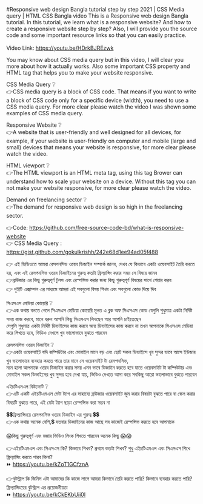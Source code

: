 #Responsive web design Bangla tutorial step by step 2021 | CSS Media query | HTML CSS Bangla video
This is a Responsive web design Bangla tutorial. In this tutorial, we learn what is a responsive website? And how to create a responsive website step by step?
Also, I will provide you the source code and some important resource links so that you can easily practice.<br>
<br>
Video Link: https://youtu.be/HDrkBJREzwk<br>

You may know about CSS media query but in this video, I will clear you more about how it actually works. Also some important CSS property and HTML tag that helps you to make your website responsive. <br>

CSS Media Query ❔<br>
👉CSS media query is a block of CSS code. That means if you want to write a block of CSS code only for a specific device (width), you need to use a CSS media query. For more clear please watch the video I was shown some examples of CSS media query.<br>

Responsive Website ❔<br>
👉A website that is user-friendly and well designed for all devices, for example, if your website is user-friendly on computer and mobile (large and small) devices that means your website is responsive, for more clear please watch the video.<br>

HTML viewport ❔<br>
👉The HTML viewport is an HTML meta tag, using this tag Brower can understand how to scale your website on a device. Without this tag you can not make your website responsive, for more clear please watch the video.<br>

Demand on freelancing sector ❔<br>
👉The demand for responsive web design is so high in the freelancing sector.<br>


👉Code: https://github.com/free-source-code-bd/what-is-responsive-website   <br>
👉 CSS Media Query : https://gist.github.com/gokulkrishh/242e68d1ee94ad05f488  <br>

👉 এই ভিডিওতে আমরা রেসপনসিভ ওয়েব ডিজাইন সম্পর্কে জানব,  দেখব যে কিভাবে একটা ওয়েবসাইট তৈরি করতে হয়,  এবং এই রেসপনসিভ ওয়েব ডিজাইনের গুরুত্ব কতটা ফ্রিল্যান্সিং করার সময় সে বিষয়ে জানব<br>
👉ব্রাউজার এর কিছু গুরুত্বপূর্ণ টুলস এবং রেস্পন্সিভ করার জন্য কিছু গুরুত্বপূর্ণ বিষয়ের সাথে শেয়ার করব<br>
👉 দুইটি এক্সাম্পল এর মাধ্যমে আমরা এই সবগুলো বিষয় শিখব এবং সবগুলো কোড দিয়ে দিব<br>

সিএসএস মেডিয়া কোয়েরি ❔<br>
👉এক কথায় বলতে গেলে সিএসএস মেডিয়া কোয়েরি মূলত এ ব্লক অফ সিএসএস কোড যেগুলি শুধুমাত্র একটা নির্দিষ্ট সময় কাজ করবে,  মানে ধরুন আপনি কিছু সিএসএস লিখছেন আর আপনি চাইতেছেন  
সেগুলি শুধুমাত্র একটা নির্দিষ্ট  ডিভাইসের   কাজ করবে অন্য ডিভাইসের  কাজ করবে না তখন আপনাকে সিএসএস মেডিয়া করে লিখতে হবে, ভিডিও দেখলে খুব ভালোভাবে বুঝতে পারবেন<br>

রেসপনসিভ ওয়েব ডিজাইন ❔<br>
👉একটা ওয়েবসাইট যদি কম্পিউটার এবং মোবাইল মানে বড় এবং ছোট সকল ডিভাইসে খুব সুন্দর ভাবে আসে ইউজার খুব ভালোভাবে ব্যবহার করতে পারে তার মানে সে  ওয়েবসাইট টা  রেসপনসিভ,  
মনে হলো আপনাকে ওয়েব ডিজাইন করার সময় এমন ভাবে ডিজাইন করতে হবে যাতে ওয়েবসাইট টা কম্পিউটার এবং মোবাইল সকল ডিভাইসের খুব সুন্দর হবে দেখা যায়,  ভিডিও দেখতে আসা করে সবকিছু আরো ভালোভাবে  বুঝতে পারবেন<br>

এইচটিএমএল  বিউফোর্ট ❔<br>
👉এটি একটি এইচটিএমএল মেটা ট্যাগ এর সাহায্যে ব্রাউজার ওয়েবসাইট জুম করার  বিষয়টা বুঝতে পারে বা স্কেল করার বিষয়টি বুঝতে পারে, এই মেটা ট্যাগ ছাড়া রেস্পন্সিভ করা সম্ভব না<br>

💲💲ফ্রিল্যান্সিংয়ে রেসপনসিভ ওয়েব ডিজাইন এর গুরুত্ব 💲💲<br>
👉এক কথায় অনেক বেশি,💲  যতবার ডিজাইনের কাজ আছে  সব কাজেই রেস্পন্সিভ করতে হবে আপনাকে<br>


😱কিছু গুরুত্বপূর্ণ এবং মজার ভিডিও লিংক শিখতে পারবেন অনেক কিছু 😱😱<br>

👉এইচটিএমএল এবং সিএসএস কি?  কিভাবে শিখব?  প্রথমে কতটা শিখব?  শুধু এইচটিএমএল এবং সিএসএস শিখে ফ্রিল্যান্সিং করতে পারব কিনা?<br>
⏩ https://youtu.be/kZoT1GCfznA  <br>

👉বুটস্ট্রাপ কি জিনিস এটা আমাদের কি কাজে লাগে আমরা কিভাবে তৈরি করতে পারি? কিভাবে ব্যবহার করতে পারি?  ফ্রিল্যান্সিংয়ের বুটস্ট্রাপ  এর প্রয়োজনীয়তা   <br>
⏩ https://youtu.be/kCkEKbUii0I  <br>





